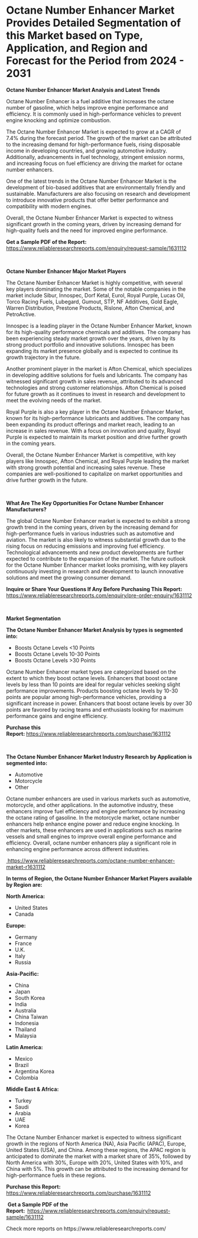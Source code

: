 <p><h1>Octane Number Enhancer Market Provides Detailed Segmentation of this Market based on Type, Application, and Region and Forecast for the Period from 2024 - 2031</h1></p><p><strong>Octane Number Enhancer Market Analysis and Latest Trends</strong></p>
<p><p>Octane Number Enhancer is a fuel additive that increases the octane number of gasoline, which helps improve engine performance and efficiency. It is commonly used in high-performance vehicles to prevent engine knocking and optimize combustion.</p><p>The Octane Number Enhancer Market is expected to grow at a CAGR of 7.4% during the forecast period. The growth of the market can be attributed to the increasing demand for high-performance fuels, rising disposable income in developing countries, and growing automotive industry. Additionally, advancements in fuel technology, stringent emission norms, and increasing focus on fuel efficiency are driving the market for octane number enhancers.</p><p>One of the latest trends in the Octane Number Enhancer Market is the development of bio-based additives that are environmentally friendly and sustainable. Manufacturers are also focusing on research and development to introduce innovative products that offer better performance and compatibility with modern engines.</p><p>Overall, the Octane Number Enhancer Market is expected to witness significant growth in the coming years, driven by increasing demand for high-quality fuels and the need for improved engine performance.</p></p>
<p><strong>Get a Sample PDF of the Report:&nbsp;</strong> <a href="https://www.reliableresearchreports.com/enquiry/request-sample/1631112">https://www.reliableresearchreports.com/enquiry/request-sample/1631112</a></p>
<p>&nbsp;</p>
<p><strong>Octane Number Enhancer Major Market Players</strong></p>
<p><p>The Octane Number Enhancer Market is highly competitive, with several key players dominating the market. Some of the notable companies in the market include Sibur, Innospec, Dorf Ketal, Eurol, Royal Purple, Lucas Oil, Torco Racing Fuels, Lubegard, Gumout, STP, NF Additives, Gold Eagle, Warren Distribution, Prestone Products, Rislone, Afton Chemical, and PetroActive.</p><p>Innospec is a leading player in the Octane Number Enhancer Market, known for its high-quality performance chemicals and additives. The company has been experiencing steady market growth over the years, driven by its strong product portfolio and innovative solutions. Innospec has been expanding its market presence globally and is expected to continue its growth trajectory in the future.</p><p>Another prominent player in the market is Afton Chemical, which specializes in developing additive solutions for fuels and lubricants. The company has witnessed significant growth in sales revenue, attributed to its advanced technologies and strong customer relationships. Afton Chemical is poised for future growth as it continues to invest in research and development to meet the evolving needs of the market.</p><p>Royal Purple is also a key player in the Octane Number Enhancer Market, known for its high-performance lubricants and additives. The company has been expanding its product offerings and market reach, leading to an increase in sales revenue. With a focus on innovation and quality, Royal Purple is expected to maintain its market position and drive further growth in the coming years. </p><p>Overall, the Octane Number Enhancer Market is competitive, with key players like Innospec, Afton Chemical, and Royal Purple leading the market with strong growth potential and increasing sales revenue. These companies are well-positioned to capitalize on market opportunities and drive further growth in the future.</p></p>
<p>&nbsp;</p>
<p><strong>What Are The Key Opportunities For Octane Number Enhancer Manufacturers?</strong></p>
<p><p>The global Octane Number Enhancer market is expected to exhibit a strong growth trend in the coming years, driven by the increasing demand for high-performance fuels in various industries such as automotive and aviation. The market is also likely to witness substantial growth due to the rising focus on reducing emissions and improving fuel efficiency. Technological advancements and new product developments are further expected to contribute to the expansion of the market. The future outlook for the Octane Number Enhancer market looks promising, with key players continuously investing in research and development to launch innovative solutions and meet the growing consumer demand.</p></p>
<p><strong>Inquire or Share Your Questions If Any Before Purchasing This Report:</strong> <a href="https://www.reliableresearchreports.com/enquiry/pre-order-enquiry/1631112">https://www.reliableresearchreports.com/enquiry/pre-order-enquiry/1631112</a></p>
<p>&nbsp;</p>
<p><strong>Market Segmentation</strong></p>
<p><strong>The Octane Number Enhancer Market Analysis by types is segmented into:</strong></p>
<p><ul><li>Boosts Octane Levels <10 Points</li><li>Boosts Octane Levels 10-30 Points</li><li>Boosts Octane Levels >30 Points</li></ul></p>
<p><p>Octane Number Enhancer market types are categorized based on the extent to which they boost octane levels. Enhancers that boost octane levels by less than 10 points are ideal for regular vehicles seeking slight performance improvements. Products boosting octane levels by 10-30 points are popular among high-performance vehicles, providing a significant increase in power. Enhancers that boost octane levels by over 30 points are favored by racing teams and enthusiasts looking for maximum performance gains and engine efficiency.</p></p>
<p><strong>Purchase this Report:&nbsp;</strong><a href="https://www.reliableresearchreports.com/purchase/1631112">https://www.reliableresearchreports.com/purchase/1631112</a></p>
<p>&nbsp;</p>
<p><strong>The Octane Number Enhancer Market Industry Research by Application is segmented into:</strong></p>
<p><ul><li>Automotive</li><li>Motorcycle</li><li>Other</li></ul></p>
<p><p>Octane number enhancers are used in various markets such as automotive, motorcycle, and other applications. In the automotive industry, these enhancers improve fuel efficiency and engine performance by increasing the octane rating of gasoline. In the motorcycle market, octane number enhancers help enhance engine power and reduce engine knocking. In other markets, these enhancers are used in applications such as marine vessels and small engines to improve overall engine performance and efficiency. Overall, octane number enhancers play a significant role in enhancing engine performance across different industries.</p></p>
<p><a href="https://www.reliableresearchreports.com/octane-number-enhancer-market-r1631112">&nbsp;https://www.reliableresearchreports.com/octane-number-enhancer-market-r1631112</a></p>
<p><strong>In terms of Region, the Octane Number Enhancer Market Players available by Region are:</strong></p>
<p>
    <p> <strong> North America: </strong>
        <ul>
            <li>United States</li>
            <li>Canada</li>
        </ul>
        </p> 
    <p> <strong> Europe: </strong>
        <ul>
            <li>Germany</li>
            <li>France</li>
            <li>U.K.</li>
            <li>Italy</li>
            <li>Russia</li>
        </ul>
        </p> 
    <p> <strong> Asia-Pacific: </strong>
        <ul>
            <li>China</li>
            <li>Japan</li>
            <li>South Korea</li>
            <li>India</li>
            <li>Australia</li>
            <li>China Taiwan</li>
            <li>Indonesia</li>
            <li>Thailand</li>
            <li>Malaysia</li>
        </ul>
        </p> 
    <p> <strong> Latin America: </strong>
        <ul>
            <li>Mexico</li>
            <li>Brazil</li>
            <li>Argentina Korea</li>
            <li>Colombia</li>
        </ul>
        </p> 
    <p> <strong> Middle East & Africa: </strong>
        <ul>
            <li>Turkey</li>
            <li>Saudi</li>
            <li>Arabia</li>
            <li>UAE</li>
            <li>Korea</li>
        </ul>
    </p>
    </p>
<p><p>The Octane Number Enhancer market is expected to witness significant growth in the regions of North America (NA), Asia Pacific (APAC), Europe, United States (USA), and China. Among these regions, the APAC region is anticipated to dominate the market with a market share of 35%, followed by North America with 30%, Europe with 20%, United States with 10%, and China with 5%. This growth can be attributed to the increasing demand for high-performance fuels in these regions.</p></p>
<p><strong>Purchase this Report: </strong><a href="https://www.reliableresearchreports.com/purchase/1631112">https://www.reliableresearchreports.com/purchase/1631112</a></p>
<p>&nbsp;<strong>Get a Sample PDF of the Report:&nbsp;&nbsp;</strong><a href="https://www.reliableresearchreports.com/enquiry/request-sample/1631112">https://www.reliableresearchreports.com/enquiry/request-sample/1631112</a></p>
<p><strong></strong></p>
<p>Check more reports on https://www.reliableresearchreports.com/</p>